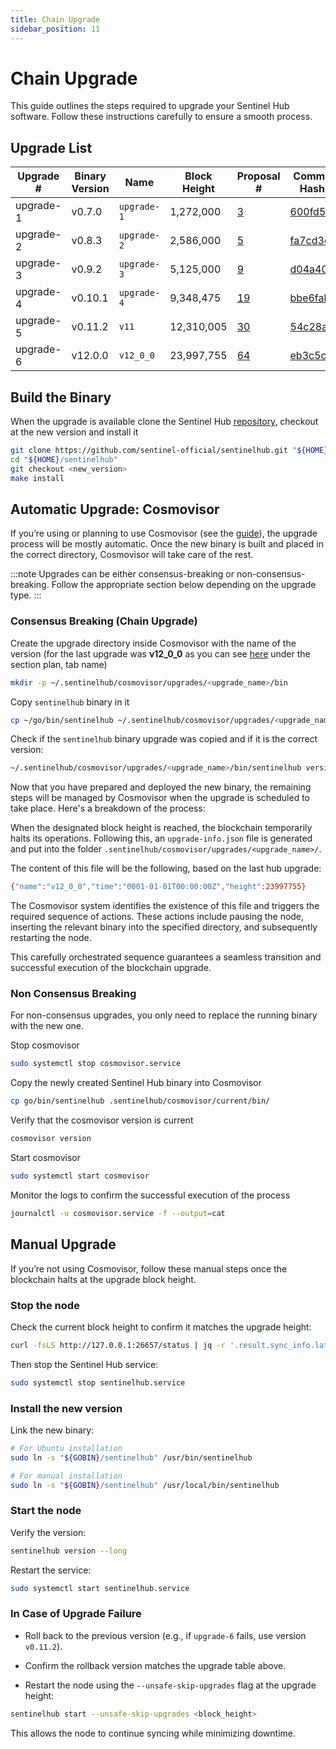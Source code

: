 ```yaml
---
title: Chain Upgrade
sidebar_position: 11
---
```


# Chain Upgrade

This guide outlines the steps required to upgrade your Sentinel Hub software. Follow these instructions carefully to ensure a smooth process.

## Upgrade List

| **Upgrade #**     | **Binary Version**  | **Name**         | **Block Height** | **Proposal #**                                          | **Commit Hash** |
|---------------|---------|--------------|--------------|-----------------------------------------------------|-------------|
| upgrade-1     | v0.7.0  | `upgrade-1`    | 1,272,000    | [3](https://explorer.busurnode.com/sentinel/gov/3)   | [600fd5f](https://github.com/sentinel-official/hub/commit/600fd5f8b71f60332656b826df2e3fa3bc6c5e5e) |
| upgrade-2     | v0.8.3  | `upgrade-2`    | 2,586,000    | [5](https://explorer.busurnode.com/sentinel/gov/5)   | [fa7cd3c](https://github.com/sentinel-official/hub/commit/fa7cd3c7d5f427308d8a837a18b951482ce5c9e2) |
| upgrade-3     | v0.9.2  | `upgrade-3`    | 5,125,000    | [9](https://explorer.busurnode.com/sentinel/gov/9)   | [d04a400](https://github.com/sentinel-official/hub/commit/d04a4004600c9d19e326f61a13fcef853616e3ed) |
| upgrade-4     | v0.10.1 | `upgrade-4`    | 9,348,475    | [19](https://explorer.busurnode.com/sentinel/gov/19) | [bbe6fab](https://github.com/sentinel-official/hub/commit/bbe6fab51c81863551a69aeb4977ec4c19fcd60a) |
| upgrade-5     | v0.11.2 | `v11`          | 12,310,005   | [30](https://explorer.busurnode.com/sentinel/gov/30) | [54c28ae](https://github.com/sentinel-official/hub/commit/54c28ae02786b62b25303759da761e5ce1226029) |
| upgrade-6     | v12.0.0| `v12_0_0`          | 23,997,755   | [64](https://explorer.busurnode.com/sentinel/gov/64) | [eb3c5c4](https://github.com/sentinel-official/sentinelhub/commit/eb3c5c4287674bd0a7e3180c5cec7d03196207b3) |


## Build the Binary

When the upgrade is available clone the Sentinel Hub [repository](https://github.com/sentinel-official/hub), checkout at the new version and install it

```bash
git clone https://github.com/sentinel-official/sentinelhub.git "${HOME}/sentinelhub"
cd "${HOME}/sentinelhub"
git checkout <new_version>
make install
```

## Automatic Upgrade: Cosmovisor

If you’re using or planning to use Cosmovisor (see the [guide](/full-node-setup/validate/essential-tools/cosmovisor)), the upgrade process will be mostly automatic. Once the new binary is built and placed in the correct directory, Cosmovisor will take care of the rest.

:::note
Upgrades can be either consensus-breaking or non-consensus-breaking.
Follow the appropriate section below depending on the upgrade type.
:::

### Consensus Breaking (Chain Upgrade)

Create the upgrade directory inside Cosmovisor with the name of the version (for the last upgrade was **v12_0_0** as you can see [here](https://ping.pub/sentinel/gov/64) under the section plan, tab name)

```bash
mkdir -p ~/.sentinelhub/cosmovisor/upgrades/<upgrade_name>/bin
```

Copy `sentinelhub` binary in it

```bash
cp ~/go/bin/sentinelhub ~/.sentinelhub/cosmovisor/upgrades/<upgrade_name>/bin
```

Check if the `sentinelhub` binary upgrade was copied and if it is the correct version:

```bash
~/.sentinelhub/cosmovisor/upgrades/<upgrade_name>/bin/sentinelhub version
```

Now that you have prepared and deployed the new binary, the remaining steps will be managed by Cosmovisor when the upgrade is scheduled to take place. Here's a breakdown of the process:

When the designated block height is reached, the blockchain temporarily halts its operations. Following this, an `upgrade-info.json` file is generated and put into the folder `.sentinelhub/cosmovisor/upgrades/<upgrade_name>/`.

The content of this file will be the following, based on the last hub upgrade:

```bash title=".sentinelhub/cosmovisor/upgrades/<upgrade_name>/"
{"name":"v12_0_0","time":"0001-01-01T00:00:00Z","height":23997755}
```

The Cosmovisor system identifies the existence of this file and triggers the required sequence of actions. These actions include pausing the node, inserting the relevant binary into the specified directory, and subsequently restarting the node.

This carefully orchestrated sequence guarantees a seamless transition and successful execution of the blockchain upgrade.

### Non Consensus Breaking

For non-consensus upgrades, you only need to replace the running binary with the new one.

Stop cosmovisor

```bash
sudo systemctl stop cosmovisor.service
```

Copy the newly created Sentinel Hub binary into Cosmovisor

```bash
cp go/bin/sentinelhub .sentinelhub/cosmovisor/current/bin/
```

Verify that the cosmovisor version is current

```bash
cosmovisor version
```

Start cosmovisor

```bash
sudo systemctl start cosmovisor
```

Monitor the logs to confirm the successful execution of the process

```bash
journalctl -u cosmovisor.service -f --output=cat
```

## Manual Upgrade

If you’re not using Cosmovisor, follow these manual steps once the blockchain halts at the upgrade block height.

### Stop the node

Check the current block height to confirm it matches the upgrade height:

```bash
curl -fsLS http://127.0.0.1:26657/status | jq -r '.result.sync_info.latest_block_height'
```

Then stop the Sentinel Hub service:

```bash
sudo systemctl stop sentinelhub.service
```

### Install the new version

Link the new binary:

```bash
# For Ubuntu installation
sudo ln -s "${GOBIN}/sentinelhub" /usr/bin/sentinelhub

# For manual installation
sudo ln -s "${GOBIN}/sentinelhub" /usr/local/bin/sentinelhub
```

### Start the node

Verify the version:

```bash
sentinelhub version --long
```

Restart the service:

```bash
sudo systemctl start sentinelhub.service
```


### In Case of Upgrade Failure

- Roll back to the previous version (e.g., if `upgrade-6` fails, use version `v0.11.2`).

- Confirm the rollback version matches the upgrade table above.

- Restart the node using the `--unsafe-skip-upgrades` flag at the upgrade height:

```bash
sentinelhub start --unsafe-skip-upgrades <block_height>
```

This allows the node to continue syncing while minimizing downtime.